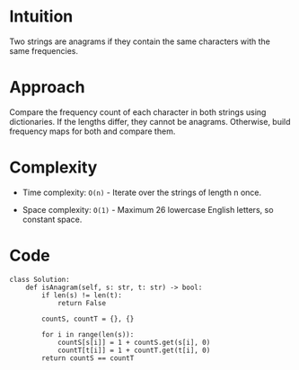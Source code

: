 # Intuition
Two strings are anagrams if they contain the same characters with the same frequencies.

# Approach
Compare the frequency count of each character in both strings using dictionaries. If the lengths differ, they cannot be anagrams. Otherwise, build frequency maps for both and compare them.

# Complexity
- Time complexity: `O(n)` - Iterate over the strings of length n once.

- Space complexity: `O(1)` - Maximum 26 lowercase English letters, so constant space.


# Code
```python3 []
class Solution:
    def isAnagram(self, s: str, t: str) -> bool:
        if len(s) != len(t):
            return False

        countS, countT = {}, {}

        for i in range(len(s)):
            countS[s[i]] = 1 + countS.get(s[i], 0)
            countT[t[i]] = 1 + countT.get(t[i], 0)
        return countS == countT
```
